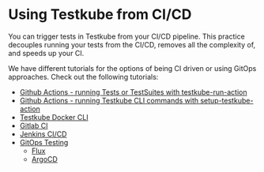 # Using Testkube from CI/CD

You can trigger tests in Testkube from your CI/CD pipeline. This practice decouples running your tests from the CI/CD, removes all the complexity of, and speeds up your CI.

We have different tutorials for the options of being CI driven or using GitOps approaches. Check out the following tutorials: 

- [Github Actions - running Tests or TestSuites with testkube-run-action](./run-tests-with-github-actions.md)
- [Github Actions - running Testkube CLI commands with setup-testkube-action](./github-actions.md)
- [Testkube Docker CLI](./testkube-cli-docker.md)
- [Gitlab CI](./gitlab.md)
- [Jenkins CI/CD](./jenkins.md)
- [GitOps Testing](./gitops-overview.md)
  - [Flux](./flux-integration.md)
  - [ArgoCD](./argocd-integration.md)
